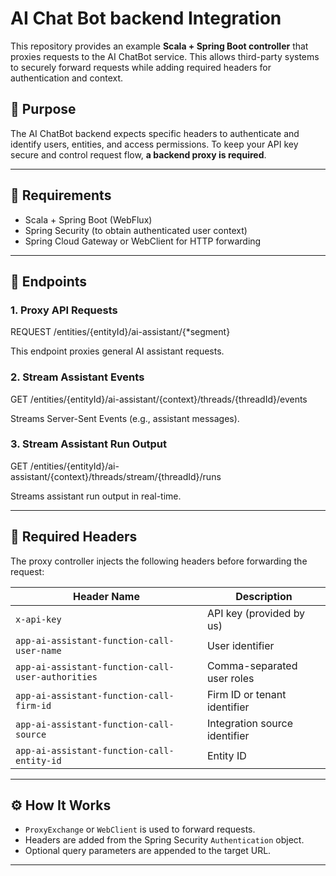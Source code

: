 # AI Chat Bot backend Integration

This repository provides an example **Scala + Spring Boot controller** that proxies requests to the AI ChatBot service.
This allows third-party systems to securely forward requests while adding required headers for authentication and context.

## 🚀 Purpose

The AI ChatBot backend expects specific headers to authenticate and identify users, entities, and access permissions.
To keep your API key secure and control request flow, **a backend proxy is required**.

---

## 📌 Requirements

- Scala + Spring Boot (WebFlux)
- Spring Security (to obtain authenticated user context)
- Spring Cloud Gateway or WebClient for HTTP forwarding

---

## 📡 Endpoints

### 1. Proxy API Requests

REQUEST /entities/{entityId}/ai-assistant/{*segment}

This endpoint proxies general AI assistant requests.

### 2. Stream Assistant Events

GET /entities/{entityId}/ai-assistant/{context}/threads/{threadId}/events

Streams Server-Sent Events (e.g., assistant messages).

### 3. Stream Assistant Run Output

GET /entities/{entityId}/ai-assistant/{context}/threads/stream/{threadId}/runs

Streams assistant run output in real-time.

---

## 🔐 Required Headers

The proxy controller injects the following headers before forwarding the request:

| Header Name                                              | Description                        |
|----------------------------------------------------------|------------------------------------|
| `x-api-key`                                              | API key (provided by us)           |
| `app-ai-assistant-function-call-user-name`              | User identifier                    |
| `app-ai-assistant-function-call-user-authorities`       | Comma-separated user roles         |
| `app-ai-assistant-function-call-firm-id`                | Firm ID or tenant identifier       |
| `app-ai-assistant-function-call-source`                 | Integration source identifier      |
| `app-ai-assistant-function-call-entity-id`              | Entity ID                          |

---

## ⚙️ How It Works

- `ProxyExchange` or `WebClient` is used to forward requests.
- Headers are added from the Spring Security `Authentication` object.
- Optional query parameters are appended to the target URL.

---



